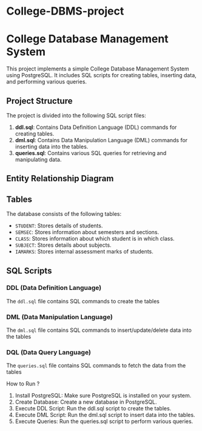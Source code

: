 # College-DBMS-project
# College Database Management System

This project implements a simple College Database Management System using PostgreSQL. It includes SQL scripts for creating tables, inserting data, and performing various queries.

## Project Structure

The project is divided into the following SQL script files:

1. **ddl.sql**: Contains Data Definition Language (DDL) commands for creating tables.
2. **dml.sql**: Contains Data Manipulation Language (DML) commands for inserting data into the tables.
3. **queries.sql**: Contains various SQL queries for retrieving and manipulating data.


## Entity Relationship Diagram



## Tables

The database consists of the following tables:

- `STUDENT`: Stores details of students.
- `SEMSEC`: Stores information about semesters and sections.
- `CLASS`: Stores information about which student is in which class.
- `SUBJECT`: Stores details about subjects.
- `IAMARKS`: Stores internal assessment marks of students.

## SQL Scripts

### DDL (Data Definition Language)

The `ddl.sql` file contains SQL commands to create the tables

### DML (Data Manipulation Language)

The `dml.sql` file contains SQL commands to insert/update/delete data into the tables

### DQL (Data Query Language)

The `queries.sql` file contains SQL commands to fetch the data from the tables

How to Run ?

1. Install PostgreSQL: Make sure PostgreSQL is installed on your system.
2. Create Database: Create a new database in PostgreSQL.
3. Execute DDL Script: Run the ddl.sql script to create the tables.
4. Execute DML Script: Run the dml.sql script to insert data into the tables.
5. Execute Queries: Run the queries.sql script to perform various queries.
